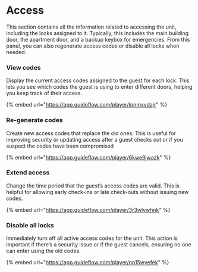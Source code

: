 # Access

This section contains all the information related to accessing the unit, including the locks assigned to it. Typically, this includes the main building door, the apartment door, and a backup keybox for emergencies. From this panel, you can also regenerate access codes or disable all locks when needed.

### **View codes**

Display the current access codes assigned to the guest for each lock. This lets you see which codes the guest is using to enter different doors, helping you keep track of their access.

{% embed url="https://app.guideflow.com/player/lpnmxvdajr" %}

### **Re-generate codes**

Create new access codes that replace the old ones. This is useful for improving security or updating access after a guest checks out or if you suspect the codes have been compromised

{% embed url="https://app.guideflow.com/player/6kwe9jwazk" %}

### Extend access&#x20;

Change the time period that the guest’s access codes are valid. This is helpful for allowing early check-ins or late check-outs without issuing new codes.

{% embed url="https://app.guideflow.com/player/3r3wlywhnk" %}

### Disable all locks&#x20;

Immediately turn off all active access codes for the unit. This action is important if there’s a security issue or if the guest cancels, ensuring no one can enter using the old codes.

{% embed url="https://app.guideflow.com/player/np15wyefek" %}
